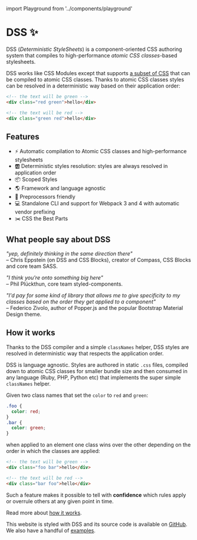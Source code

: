 import Playground from '../components/playground'

# DSS ✨

DSS (_Deterministic StyleSheets_) is a component-oriented CSS authoring system that compiles to high-performance _atomic CSS classes_-based stylesheets.

DSS works like CSS Modules except that supports [a subset of CSS](/supported-css-features) that can be compiled to atomic CSS classes. Thanks to atomic CSS classes styles can be resolved in a deterministic way based on their application order:

```html
<!-- the text will be green -->
<div class="red green">hello</div>

<!-- the text will be red -->
<div class="green red">hello</div>
```

<Playground />

## Features

* ⚡️ Automatic compilation to Atomic CSS classes and high-performance stylesheets
* 🆎 Deterministic styles resolution: styles are always resolved in application order
* 📦 Scoped Styles
* 🌎 Framework and language agnostic
* 🤝 Preprocessors friendly
* 💻 Standalone CLI and support for Webpack 3 and 4 with automatic vendor prefixing
* ✂️ CSS the Best Parts

## What people say about DSS

*"yep, definitely thinking in the same direction there"*<br/>
– Chris Eppstein (on DSS and CSS Blocks), creator of Compass, CSS Blocks and core team SASS.


*"I think you're onto something big here"*<br/>
– Phil Plückthun, core team styled-components.

*"I'd pay for some kind of library that allows me to give specificity to my classes based on the order they get applied to a component"*<br/>
– Federico Zivolo, author of Popper.js and the popular Bootstrap Material Design theme.

## How it works

Thanks to the DSS compiler and a simple `classNames` helper, DSS styles are resolved in deterministic way that respects the application order.

DSS is language agnostic. Styles are authored in static `.css` files, compiled down to atomic CSS classes for smaller bundle size and then consumed in any language (Ruby, PHP, Python etc) that implements the super simple `classNames` helper.

Given two class names that set the `color` to `red` and `green`:

```css
.foo {
  color: red;
}
.bar {
  color: green;
}
```

when applied to an element one class wins over the other depending on the order in which the classes are applied:

```html
<!-- the text will be green -->
<div class="foo bar">hello</div>

<!-- the text will be red -->
<div class="bar foo">hello</div>
```

Such a feature makes it possible to tell with **confidence** which rules apply or overrule others at any given point in time.

Read more about [how it works](/how-it-works).

This website is styled with DSS and its source code is available on [GitHub](https://github.com/giuseppeg/dss/tree/master/website). We also have a handful of [examples](https://github.com/giuseppeg/dss/tree/master/examples).
